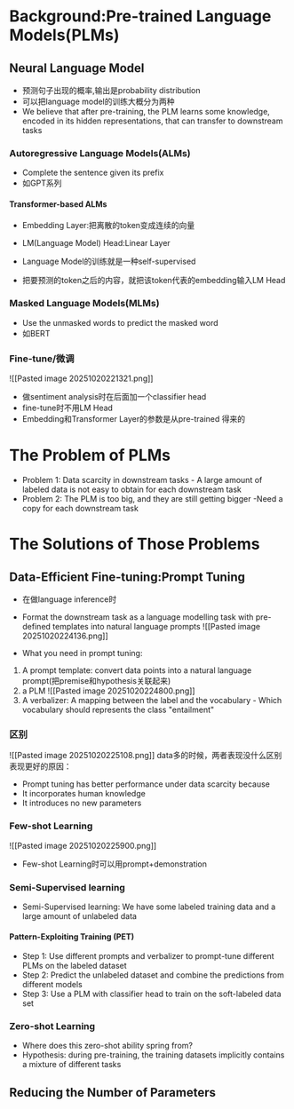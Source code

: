 # Background:Pre-trained Language Models(PLMs)
## Neural Language Model

- 预测句子出现的概率,输出是probability distribution
- 可以把language model的训练大概分为两种
- We believe that after pre-training, the PLM learns some knowledge, encoded in its hidden representations, that can transfer to downstream tasks

### Autoregressive Language Models(ALMs)

- Complete the sentence given its prefix
- 如GPT系列

#### Transformer-based ALMs

- Embedding Layer:把离散的token变成连续的向量
- LM(Language Model) Head:Linear Layer
- Language Model的训练就是一种self-supervised

- 把要预测的token之后的内容，就把该token代表的embedding输入LM Head

### Masked Language Models(MLMs)

- Use the unmasked words to predict the masked word
- 如BERT

### Fine-tune/微调

![[Pasted image 20251020221321.png]]

- 做sentiment analysis时在后面加一个classifier head
- fine-tune时不用LM Head
- Embedding和Transformer Layer的参数是从pre-trained 得来的

# The Problem of PLMs

- Problem 1: Data scarcity in downstream tasks - A large amount of labeled data is not easy to obtain for each downstream task
- Problem 2: The PLM is too big, and they are still getting bigger  -Need a copy for each downstream task

# The Solutions of Those Problems

## Data-Efficient Fine-tuning:Prompt Tuning

- 在做language inference时

- Format the downstream task as a language modelling task with pre-defined templates into natural language prompts
![[Pasted image 20251020224136.png]]

- What you need in prompt tuning:

1. A prompt template: convert data points into a natural language prompt(把premise和hypothesis关联起来)
2. a PLM
 ![[Pasted image 20251020224800.png]]
3. A verbalizer: A mapping between the label and the vocabulary - Which vocabulary should represents the class "entailment"
### 区别
![[Pasted image 20251020225108.png]]
data多的时候，两者表现没什么区别
表现更好的原因：
- Prompt tuning has better performance under data scarcity because 
- It incorporates human knowledge 
-  It introduces no new parameters

### Few-shot Learning
![[Pasted image 20251020225900.png]]
- Few-shot Learning时可以用prompt+demonstration


### Semi-Supervised learning

- Semi-Supervised learning: We have some labeled training data and a large amount of unlabeled data

####  Pattern-Exploiting Training (PET) 
- Step 1: Use different prompts and verbalizer to prompt-tune different PLMs on the labeled dataset
- Step 2: Predict the unlabeled dataset and combine the predictions from different models
-  Step 3: Use a PLM with classifier head to train on the soft-labeled data set

### Zero-shot Learning

- Where does this zero-shot ability spring from? 
- Hypothesis: during pre-training, the training datasets implicitly contains a mixture of different tasks
## Reducing the Number of Parameters

